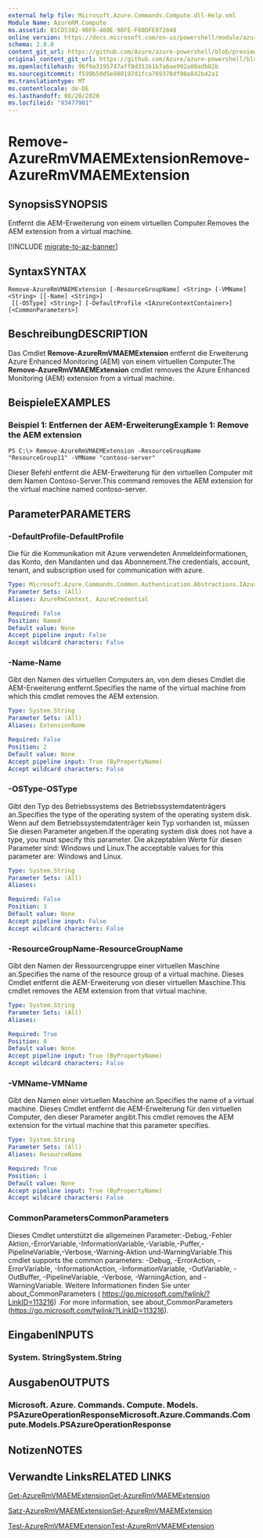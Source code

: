 ```yaml
---
external help file: Microsoft.Azure.Commands.Compute.dll-Help.xml
Module Name: AzureRM.Compute
ms.assetid: B1CD5302-9BF0-460E-98FE-F60DFE072848
online version: https://docs.microsoft.com/en-us/powershell/module/azurerm.compute/remove-azurermvmaemextension
schema: 2.0.0
content_git_url: https://github.com/Azure/azure-powershell/blob/preview/src/ResourceManager/Compute/Commands.Compute/help/Remove-AzureRmVMAEMExtension.md
original_content_git_url: https://github.com/Azure/azure-powershell/blob/preview/src/ResourceManager/Compute/Commands.Compute/help/Remove-AzureRmVMAEMExtension.md
ms.openlocfilehash: 96f9a3195747aff8d31261b7a6ae992a00adb82b
ms.sourcegitcommit: f599b50d5e980197d1fca769378df90a842b42a1
ms.translationtype: MT
ms.contentlocale: de-DE
ms.lasthandoff: 08/20/2020
ms.locfileid: "93477901"
---
```

# <span data-ttu-id="29069-101">Remove-AzureRmVMAEMExtension</span><span class="sxs-lookup"><span data-stu-id="29069-101">Remove-AzureRmVMAEMExtension</span></span>

## <span data-ttu-id="29069-102">Synopsis</span><span class="sxs-lookup"><span data-stu-id="29069-102">SYNOPSIS</span></span>
<span data-ttu-id="29069-103">Entfernt die AEM-Erweiterung von einem virtuellen Computer.</span><span class="sxs-lookup"><span data-stu-id="29069-103">Removes the AEM extension from a virtual machine.</span></span>

[!INCLUDE [migrate-to-az-banner](../../includes/migrate-to-az-banner.md)]

## <span data-ttu-id="29069-104">Syntax</span><span class="sxs-lookup"><span data-stu-id="29069-104">SYNTAX</span></span>

```
Remove-AzureRmVMAEMExtension [-ResourceGroupName] <String> [-VMName] <String> [[-Name] <String>]
 [[-OSType] <String>] [-DefaultProfile <IAzureContextContainer>] [<CommonParameters>]
```

## <span data-ttu-id="29069-105">Beschreibung</span><span class="sxs-lookup"><span data-stu-id="29069-105">DESCRIPTION</span></span>
<span data-ttu-id="29069-106">Das Cmdlet **Remove-AzureRmVMAEMExtension** entfernt die Erweiterung Azure Enhanced Monitoring (AEM) von einem virtuellen Computer.</span><span class="sxs-lookup"><span data-stu-id="29069-106">The **Remove-AzureRmVMAEMExtension** cmdlet removes the Azure Enhanced Monitoring (AEM) extension from a virtual machine.</span></span>

## <span data-ttu-id="29069-107">Beispiele</span><span class="sxs-lookup"><span data-stu-id="29069-107">EXAMPLES</span></span>

### <span data-ttu-id="29069-108">Beispiel 1: Entfernen der AEM-Erweiterung</span><span class="sxs-lookup"><span data-stu-id="29069-108">Example 1: Remove the AEM extension</span></span>
```
PS C:\> Remove-AzureRmVMAEMExtension -ResourceGroupName "ResourceGroup11" -VMName "contoso-server"
```

<span data-ttu-id="29069-109">Dieser Befehl entfernt die AEM-Erweiterung für den virtuellen Computer mit dem Namen Contoso-Server.</span><span class="sxs-lookup"><span data-stu-id="29069-109">This command removes the AEM extension for the virtual machine named contoso-server.</span></span>

## <span data-ttu-id="29069-110">Parameter</span><span class="sxs-lookup"><span data-stu-id="29069-110">PARAMETERS</span></span>

### <span data-ttu-id="29069-111">-DefaultProfile</span><span class="sxs-lookup"><span data-stu-id="29069-111">-DefaultProfile</span></span>
<span data-ttu-id="29069-112">Die für die Kommunikation mit Azure verwendeten Anmeldeinformationen, das Konto, den Mandanten und das Abonnement.</span><span class="sxs-lookup"><span data-stu-id="29069-112">The credentials, account, tenant, and subscription used for communication with azure.</span></span>

```yaml
Type: Microsoft.Azure.Commands.Common.Authentication.Abstractions.IAzureContextContainer
Parameter Sets: (All)
Aliases: AzureRmContext, AzureCredential

Required: False
Position: Named
Default value: None
Accept pipeline input: False
Accept wildcard characters: False
```

### <span data-ttu-id="29069-113">-Name</span><span class="sxs-lookup"><span data-stu-id="29069-113">-Name</span></span>
<span data-ttu-id="29069-114">Gibt den Namen des virtuellen Computers an, von dem dieses Cmdlet die AEM-Erweiterung entfernt.</span><span class="sxs-lookup"><span data-stu-id="29069-114">Specifies the name of the virtual machine from which this cmdlet removes the AEM extension.</span></span>

```yaml
Type: System.String
Parameter Sets: (All)
Aliases: ExtensionName

Required: False
Position: 2
Default value: None
Accept pipeline input: True (ByPropertyName)
Accept wildcard characters: False
```

### <span data-ttu-id="29069-115">-OSType</span><span class="sxs-lookup"><span data-stu-id="29069-115">-OSType</span></span>
<span data-ttu-id="29069-116">Gibt den Typ des Betriebssystems des Betriebssystemdatenträgers an.</span><span class="sxs-lookup"><span data-stu-id="29069-116">Specifies the type of the operating system of the operating system disk.</span></span>
<span data-ttu-id="29069-117">Wenn auf dem Betriebssystemdatenträger kein Typ vorhanden ist, müssen Sie diesen Parameter angeben.</span><span class="sxs-lookup"><span data-stu-id="29069-117">If the operating system disk does not have a type, you must specify this parameter.</span></span>
<span data-ttu-id="29069-118">Die akzeptablen Werte für diesen Parameter sind: Windows und Linux.</span><span class="sxs-lookup"><span data-stu-id="29069-118">The acceptable values for this parameter are: Windows and Linux.</span></span>

```yaml
Type: System.String
Parameter Sets: (All)
Aliases:

Required: False
Position: 3
Default value: None
Accept pipeline input: False
Accept wildcard characters: False
```

### <span data-ttu-id="29069-119">-ResourceGroupName</span><span class="sxs-lookup"><span data-stu-id="29069-119">-ResourceGroupName</span></span>
<span data-ttu-id="29069-120">Gibt den Namen der Ressourcengruppe einer virtuellen Maschine an.</span><span class="sxs-lookup"><span data-stu-id="29069-120">Specifies the name of the resource group of a virtual machine.</span></span>
<span data-ttu-id="29069-121">Dieses Cmdlet entfernt die AEM-Erweiterung von dieser virtuellen Maschine.</span><span class="sxs-lookup"><span data-stu-id="29069-121">This cmdlet removes the AEM extension from that virtual machine.</span></span>

```yaml
Type: System.String
Parameter Sets: (All)
Aliases:

Required: True
Position: 0
Default value: None
Accept pipeline input: True (ByPropertyName)
Accept wildcard characters: False
```

### <span data-ttu-id="29069-122">-VMName</span><span class="sxs-lookup"><span data-stu-id="29069-122">-VMName</span></span>
<span data-ttu-id="29069-123">Gibt den Namen einer virtuellen Maschine an.</span><span class="sxs-lookup"><span data-stu-id="29069-123">Specifies the name of a virtual machine.</span></span>
<span data-ttu-id="29069-124">Dieses Cmdlet entfernt die AEM-Erweiterung für den virtuellen Computer, den dieser Parameter angibt.</span><span class="sxs-lookup"><span data-stu-id="29069-124">This cmdlet removes the AEM extension for the virtual machine that this parameter specifies.</span></span>

```yaml
Type: System.String
Parameter Sets: (All)
Aliases: ResourceName

Required: True
Position: 1
Default value: None
Accept pipeline input: True (ByPropertyName)
Accept wildcard characters: False
```

### <span data-ttu-id="29069-125">CommonParameters</span><span class="sxs-lookup"><span data-stu-id="29069-125">CommonParameters</span></span>
<span data-ttu-id="29069-126">Dieses Cmdlet unterstützt die allgemeinen Parameter:-Debug,-Fehler Aktion,-ErrorVariable,-InformationVariable,-Variable,-Puffer,-PipelineVariable,-Verbose,-Warning-Aktion und-WarningVariable.</span><span class="sxs-lookup"><span data-stu-id="29069-126">This cmdlet supports the common parameters: -Debug, -ErrorAction, -ErrorVariable, -InformationAction, -InformationVariable, -OutVariable, -OutBuffer, -PipelineVariable, -Verbose, -WarningAction, and -WarningVariable.</span></span> <span data-ttu-id="29069-127">Weitere Informationen finden Sie unter about_CommonParameters ( https://go.microsoft.com/fwlink/?LinkID=113216) .</span><span class="sxs-lookup"><span data-stu-id="29069-127">For more information, see about_CommonParameters (https://go.microsoft.com/fwlink/?LinkID=113216).</span></span>

## <span data-ttu-id="29069-128">Eingaben</span><span class="sxs-lookup"><span data-stu-id="29069-128">INPUTS</span></span>

### <span data-ttu-id="29069-129">System. String</span><span class="sxs-lookup"><span data-stu-id="29069-129">System.String</span></span>

## <span data-ttu-id="29069-130">Ausgaben</span><span class="sxs-lookup"><span data-stu-id="29069-130">OUTPUTS</span></span>

### <span data-ttu-id="29069-131">Microsoft. Azure. Commands. Compute. Models. PSAzureOperationResponse</span><span class="sxs-lookup"><span data-stu-id="29069-131">Microsoft.Azure.Commands.Compute.Models.PSAzureOperationResponse</span></span>

## <span data-ttu-id="29069-132">Notizen</span><span class="sxs-lookup"><span data-stu-id="29069-132">NOTES</span></span>

## <span data-ttu-id="29069-133">Verwandte Links</span><span class="sxs-lookup"><span data-stu-id="29069-133">RELATED LINKS</span></span>

[<span data-ttu-id="29069-134">Get-AzureRmVMAEMExtension</span><span class="sxs-lookup"><span data-stu-id="29069-134">Get-AzureRmVMAEMExtension</span></span>](./Get-AzureRmVMAEMExtension.md)

[<span data-ttu-id="29069-135">Satz-AzureRmVMAEMExtension</span><span class="sxs-lookup"><span data-stu-id="29069-135">Set-AzureRmVMAEMExtension</span></span>](./Set-AzureRmVMAEMExtension.md)

[<span data-ttu-id="29069-136">Test-AzureRmVMAEMExtension</span><span class="sxs-lookup"><span data-stu-id="29069-136">Test-AzureRmVMAEMExtension</span></span>](./Test-AzureRmVMAEMExtension.md)


